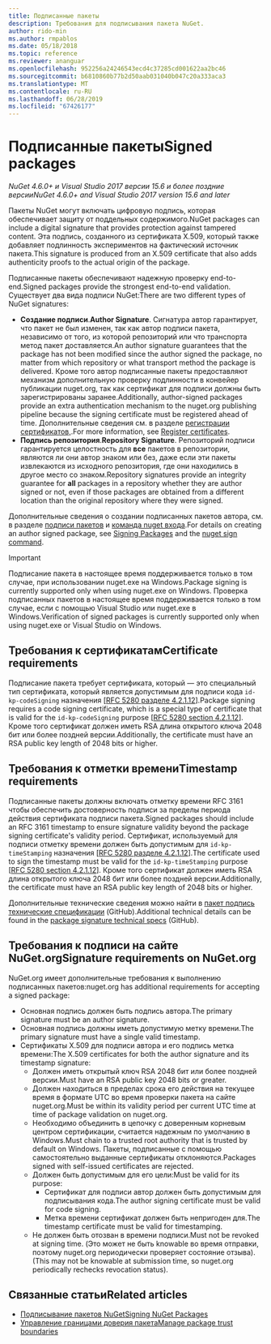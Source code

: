 ```yaml
---
title: Подписанные пакеты
description: Требования для подписывания пакета NuGet.
author: rido-min
ms.author: rmpablos
ms.date: 05/18/2018
ms.topic: reference
ms.reviewer: ananguar
ms.openlocfilehash: 952256a24246543ecd4c37285cd001622aa2bc46
ms.sourcegitcommit: b6810860b77b2d50aab031040b047c20a333aca3
ms.translationtype: MT
ms.contentlocale: ru-RU
ms.lasthandoff: 06/28/2019
ms.locfileid: "67426177"
---
```

# <a name="signed-packages"></a><span data-ttu-id="d986f-103">Подписанные пакеты</span><span class="sxs-lookup"><span data-stu-id="d986f-103">Signed packages</span></span>

<span data-ttu-id="d986f-104">*NuGet 4.6.0+ и Visual Studio 2017 версии 15.6 и более поздние версии*</span><span class="sxs-lookup"><span data-stu-id="d986f-104">*NuGet 4.6.0+ and Visual Studio 2017 version 15.6 and later*</span></span>

<span data-ttu-id="d986f-105">Пакеты NuGet могут включать цифровую подпись, которая обеспечивает защиту от поддельных содержимого.</span><span class="sxs-lookup"><span data-stu-id="d986f-105">NuGet packages can include a digital signature that provides protection against tampered content.</span></span> <span data-ttu-id="d986f-106">Эта подпись, созданного из сертификата X.509, который также добавляет подлинность экспериментов на фактический источник пакета.</span><span class="sxs-lookup"><span data-stu-id="d986f-106">This signature is produced from an X.509 certificate that also adds authenticity proofs to the actual origin of the package.</span></span>

<span data-ttu-id="d986f-107">Подписанные пакеты обеспечивают надежную проверку end-to-end.</span><span class="sxs-lookup"><span data-stu-id="d986f-107">Signed packages provide the strongest end-to-end validation.</span></span> <span data-ttu-id="d986f-108">Существует два вида подписи NuGet:</span><span class="sxs-lookup"><span data-stu-id="d986f-108">There are two different types of NuGet signatures:</span></span>
- <span data-ttu-id="d986f-109">**Создание подписи**.</span><span class="sxs-lookup"><span data-stu-id="d986f-109">**Author Signature**.</span></span> <span data-ttu-id="d986f-110">Сигнатура автор гарантирует, что пакет не был изменен, так как автор подписи пакета, независимо от того, из которой репозиторий или что транспорта метод пакет доставляется.</span><span class="sxs-lookup"><span data-stu-id="d986f-110">An author signature guarantees that the package has not been modified since the author signed the package, no matter from which repository or what transport method the package is delivered.</span></span> <span data-ttu-id="d986f-111">Кроме того автор подписанные пакеты предоставляют механизм дополнительную проверку подлинности в конвейер публикации nuget.org, так как сертификат для подписи должны быть зарегистрированы заранее.</span><span class="sxs-lookup"><span data-stu-id="d986f-111">Additionally, author-signed packages provide an extra authentication mechanism to the nuget.org publishing pipeline because the signing certificate must be registered ahead of time.</span></span> <span data-ttu-id="d986f-112">Дополнительные сведения см. в разделе [регистрации сертификатов,](#signature-requirements-on-nugetorg).</span><span class="sxs-lookup"><span data-stu-id="d986f-112">For more information, see [Register certificates](#signature-requirements-on-nugetorg).</span></span>
- <span data-ttu-id="d986f-113">**Подпись репозитория**.</span><span class="sxs-lookup"><span data-stu-id="d986f-113">**Repository Signature**.</span></span> <span data-ttu-id="d986f-114">Репозиторий подписи гарантируется целостность для **все** пакетов в репозитории, являются ли они автор знаком или без, даже если эти пакеты извлекаются из исходного репозитория, где они находились в другое место со знаком.</span><span class="sxs-lookup"><span data-stu-id="d986f-114">Repository signatures provide an integrity guarantee for **all** packages in a repository whether they are author signed or not, even if those packages are obtained from a different location than the original repository where they were signed.</span></span>   

<span data-ttu-id="d986f-115">Дополнительные сведения о создании подписанных пакетов автора, см. в разделе [подписи пакетов](../create-packages/Sign-a-package.md) и [команда nuget входа](../tools/cli-ref-sign.md).</span><span class="sxs-lookup"><span data-stu-id="d986f-115">For details on creating an author signed package, see [Signing Packages](../create-packages/Sign-a-package.md) and the [nuget sign command](../tools/cli-ref-sign.md).</span></span>

> [!Important]
> <span data-ttu-id="d986f-116">Подписание пакета в настоящее время поддерживается только в том случае, при использовании nuget.exe на Windows.</span><span class="sxs-lookup"><span data-stu-id="d986f-116">Package signing is currently supported only when using nuget.exe on Windows.</span></span> <span data-ttu-id="d986f-117">Проверка подписанных пакетов в настоящее время поддерживается только в том случае, если с помощью Visual Studio или nuget.exe в Windows.</span><span class="sxs-lookup"><span data-stu-id="d986f-117">Verification of signed packages is currently supported only when using nuget.exe or Visual Studio on Windows.</span></span>

## <a name="certificate-requirements"></a><span data-ttu-id="d986f-118">Требования к сертификатам</span><span class="sxs-lookup"><span data-stu-id="d986f-118">Certificate requirements</span></span>

<span data-ttu-id="d986f-119">Подписание пакета требует сертификата, который — это специальный тип сертификата, который является допустимым для подписи кода `id-kp-codeSigning` назначения [[RFC 5280 разделе 4.2.1.12](https://tools.ietf.org/html/rfc5280#section-4.2.1.12)].</span><span class="sxs-lookup"><span data-stu-id="d986f-119">Package signing requires a code signing certificate, which is a special type of certificate that is valid for the `id-kp-codeSigning` purpose [[RFC 5280 section 4.2.1.12](https://tools.ietf.org/html/rfc5280#section-4.2.1.12)].</span></span> <span data-ttu-id="d986f-120">Кроме того сертификат должен иметь RSA длина открытого ключа 2048 бит или более поздней версии.</span><span class="sxs-lookup"><span data-stu-id="d986f-120">Additionally, the certificate must have an RSA public key length of 2048 bits or higher.</span></span>

## <a name="timestamp-requirements"></a><span data-ttu-id="d986f-121">Требования к отметки времени</span><span class="sxs-lookup"><span data-stu-id="d986f-121">Timestamp requirements</span></span>

<span data-ttu-id="d986f-122">Подписанные пакеты должны включать отметку времени RFC 3161 чтобы обеспечить достоверность подписи за пределы периода действия сертификата подписи пакета.</span><span class="sxs-lookup"><span data-stu-id="d986f-122">Signed packages should include an RFC 3161 timestamp to ensure signature validity beyond the package signing certificate's validity period.</span></span> <span data-ttu-id="d986f-123">Сертификат, используемый для подписи отметку времени должен быть допустимым для `id-kp-timeStamping` назначения [[RFC 5280 разделе 4.2.1.12](https://tools.ietf.org/html/rfc5280#section-4.2.1.12)].</span><span class="sxs-lookup"><span data-stu-id="d986f-123">The certificate used to sign the timestamp must be valid for the `id-kp-timeStamping` purpose [[RFC 5280 section 4.2.1.12](https://tools.ietf.org/html/rfc5280#section-4.2.1.12)].</span></span> <span data-ttu-id="d986f-124">Кроме того сертификат должен иметь RSA длина открытого ключа 2048 бит или более поздней версии.</span><span class="sxs-lookup"><span data-stu-id="d986f-124">Additionally, the certificate must have an RSA public key length of 2048 bits or higher.</span></span>

<span data-ttu-id="d986f-125">Дополнительные технические сведения можно найти в [пакет подпись технические спецификации](https://github.com/NuGet/Home/wiki/Package-Signatures-Technical-Details) (GitHub).</span><span class="sxs-lookup"><span data-stu-id="d986f-125">Additional technical details can be found in the [package signature technical specs](https://github.com/NuGet/Home/wiki/Package-Signatures-Technical-Details) (GitHub).</span></span>

## <a name="signature-requirements-on-nugetorg"></a><span data-ttu-id="d986f-126">Требования к подписи на сайте NuGet.org</span><span class="sxs-lookup"><span data-stu-id="d986f-126">Signature requirements on NuGet.org</span></span>

<span data-ttu-id="d986f-127">NuGet.org имеет дополнительные требования к выполнению подписанных пакетов:</span><span class="sxs-lookup"><span data-stu-id="d986f-127">nuget.org has additional requirements for accepting a signed package:</span></span>

- <span data-ttu-id="d986f-128">Основная подпись должен быть подпись автора.</span><span class="sxs-lookup"><span data-stu-id="d986f-128">The primary signature must be an author signature.</span></span>
- <span data-ttu-id="d986f-129">Основная подпись должны иметь допустимую метку времени.</span><span class="sxs-lookup"><span data-stu-id="d986f-129">The primary signature must have a single valid timestamp.</span></span>
- <span data-ttu-id="d986f-130">Сертификаты X.509 для подписи автора и его подпись метка времени:</span><span class="sxs-lookup"><span data-stu-id="d986f-130">The X.509 certificates for both the author signature and its timestamp signature:</span></span>
  - <span data-ttu-id="d986f-131">Должен иметь открытый ключ RSA 2048 бит или более поздней версии.</span><span class="sxs-lookup"><span data-stu-id="d986f-131">Must have an RSA public key 2048 bits or greater.</span></span>
  - <span data-ttu-id="d986f-132">Должен находиться в пределах срока его действия на текущее время в формате UTC во время проверки пакета на сайте nuget.org.</span><span class="sxs-lookup"><span data-stu-id="d986f-132">Must be within its validity period per current UTC time at time of package validation on nuget.org.</span></span>
  - <span data-ttu-id="d986f-133">Необходимо объединить в цепочку с доверенным корневым центром сертификации, считается надежным по умолчанию в Windows.</span><span class="sxs-lookup"><span data-stu-id="d986f-133">Must chain to a trusted root authority that is trusted by default on Windows.</span></span> <span data-ttu-id="d986f-134">Пакеты, подписанные с помощью самостоятельно выданные сертификаты отклоняются.</span><span class="sxs-lookup"><span data-stu-id="d986f-134">Packages signed with self-issued certificates are rejected.</span></span>
  - <span data-ttu-id="d986f-135">Должен быть допустимым для его цели:</span><span class="sxs-lookup"><span data-stu-id="d986f-135">Must be valid for its purpose:</span></span> 
    - <span data-ttu-id="d986f-136">Сертификат для подписи автор должен быть допустимым для подписывания кода.</span><span class="sxs-lookup"><span data-stu-id="d986f-136">The author signing certificate must be valid for code signing.</span></span>
    - <span data-ttu-id="d986f-137">Метка времени сертификат должен быть непригоден для.</span><span class="sxs-lookup"><span data-stu-id="d986f-137">The timestamp certificate must be valid for timestamping.</span></span>
  - <span data-ttu-id="d986f-138">Не должен быть отозван в времени подписи.</span><span class="sxs-lookup"><span data-stu-id="d986f-138">Must not be revoked at signing time.</span></span> <span data-ttu-id="d986f-139">(Это может не быть knowable во время отправки, поэтому nuget.org периодически проверяет состояние отзыва).</span><span class="sxs-lookup"><span data-stu-id="d986f-139">(This may not be knowable at submission time, so nuget.org periodically rechecks revocation status).</span></span>
  
  
## <a name="related-articles"></a><span data-ttu-id="d986f-140">Связанные статьи</span><span class="sxs-lookup"><span data-stu-id="d986f-140">Related articles</span></span>

- [<span data-ttu-id="d986f-141">Подписывание пакетов NuGet</span><span class="sxs-lookup"><span data-stu-id="d986f-141">Signing NuGet Packages</span></span>](../create-packages/Sign-a-Package.md)
- [<span data-ttu-id="d986f-142">Управление границами доверия пакета</span><span class="sxs-lookup"><span data-stu-id="d986f-142">Manage package trust boundaries</span></span>](../consume-packages/installing-signed-packages.md)
